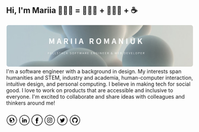 ## Hi, I'm Mariia  👩🏻‍💻 = 👩🏻‍🎨 + 👩🏻‍🔧 + ☕ 

<img src="https://github.com/mariiaromaniuk/mariiaromaniuk/blob/master/mr.png" alt="">   
I'm a software engineer with a background in design. My interests span humanities and STEM, industry and academia, human-computer interaction, intuitive design, and personal computing. I believe in making tech for social good. I love to work on products that are accessible and inclusive to everyone. I'm excited to collaborate and share ideas with colleagues and thinkers around me! 

###

<a href="https://mariiaromaniuk.github.io" target="_blank"><img src="https://github.com/mariiaromaniuk/mariiaromaniuk/blob/master/www.png" alt="Website" width="30"></a>
<a href="https://www.linkedin.com/in/mariiaromaniuk/" target="_blank"><img src="https://github.com/mariiaromaniuk/mariiaromaniuk/blob/master/in.png" alt="LinkedIn" width="30"></a>
<a href="https://www.facebook.com/m.romaniiuk/" target="_blank"><img src="https://github.com/mariiaromaniuk/mariiaromaniuk/blob/master/fb.png" alt="Facebook" width="30"></a>
<a href="https://www.instagram.com/masha_zhukova/" target="_blank"><img src="https://github.com/mariiaromaniuk/mariiaromaniuk/blob/master/ig.png" alt="Instagram" width="30"></a>
<a href="https://twitter.com/mariiaromaniuk" target="_blank"><img src="https://github.com/mariiaromaniuk/mariiaromaniuk/blob/master/tw.png" alt="Twitter" width="30"></a>
<a href="https://github.com/mariiaromaniuk" target="_blank"><img src="https://github.com/mariiaromaniuk/mariiaromaniuk/blob/master/git.png" alt="GitHub" width="30"></a>
